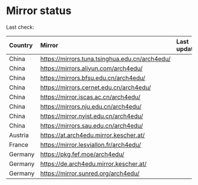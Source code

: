 <script src="./time.js"></script>
# Mirror status
Last check: <script type="text/javascript">localize(1702175494.8352308);</script>

|Country|Mirror|Last update|
|:------|:-----|:----------|
|China|https://mirrors.tuna.tsinghua.edu.cn/arch4edu/|<script type="text/javascript">localize(1702146645);</script>|
|China|https://mirrors.aliyun.com/arch4edu/|<script type="text/javascript">localize(1702146645);</script>|
|China|https://mirrors.bfsu.edu.cn/arch4edu/|<script type="text/javascript">localize(1702146645);</script>|
|China|https://mirrors.cernet.edu.cn/arch4edu/|<script type="text/javascript">localize(1702146645);</script>|
|China|https://mirror.iscas.ac.cn/arch4edu/|<script type="text/javascript">localize(1702146645);</script>|
|China|https://mirrors.nju.edu.cn/arch4edu/|<script type="text/javascript">localize(1702146645);</script>|
|China|https://mirror.nyist.edu.cn/arch4edu/|<script type="text/javascript">localize(1702146645);</script>|
|China|https://mirrors.sau.edu.cn/arch4edu/|<script type="text/javascript">localize(1702146645);</script>|
|Austria|https://at.arch4edu.mirror.kescher.at/|<script type="text/javascript">localize(1702146645);</script>|
|France|https://mirror.lesviallon.fr/arch4edu/|<script type="text/javascript">localize(1702146645);</script>|
|Germany|https://pkg.fef.moe/arch4edu/|<script type="text/javascript">localize(1702146645);</script>|
|Germany|https://de.arch4edu.mirror.kescher.at/|<script type="text/javascript">localize(1702146645);</script>|
|Germany|https://mirror.sunred.org/arch4edu/|<script type="text/javascript">localize(1702146645);</script>|

<script src="./tablefilter/tablefilter.js"></script>
<script src="./table.js"></script>